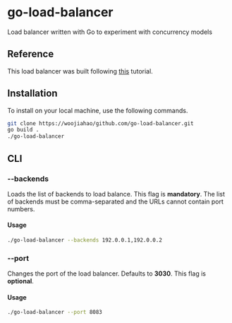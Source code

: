 # go-load-balancer

Load balancer written with Go to experiment with concurrency models

## Reference

This load balancer was built following [this](https://kasvith.me/posts/lets-create-a-simple-lb-go/) tutorial.

## Installation

To install on your local machine, use the following commands.

```bash
git clone https://woojiahao/github.com/go-load-balancer.git
go build .
./go-load-balancer
```

## CLI 

### --backends

Loads the list of backends to load balance. This flag is **mandatory**. The list of backends must be comma-separated and the 
URLs cannot contain port numbers.

#### Usage

```bash
./go-load-balancer --backends 192.0.0.1,192.0.0.2
```

### --port

Changes the port of the load balancer. Defaults to **3030**. This flag is **optional**.

#### Usage

```bash
./go-load-balancer --port 8083
```

